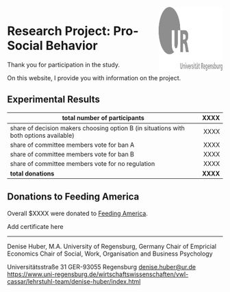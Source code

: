 <img align="right" width="150" height="150" src="Logo_UR.svg">


# Research Project: Pro-Social Behavior  


Thank you for participation in the study.

On this website, I provide you with information on the project.

## Experimental Results

| total number of participants | XXXX |
|------------------------------|-----:|
| share of decision makers choosing option B (in situations with both options available) | XXXX |
| share of committee members vote for ban A  | XXXX |
| share of committee members vote for ban B  | XXXX |
| share of committee members vote for no regulation  | XXXX |
| **total donations** | **XXXX** |


## Donations to Feeding America

Overall $XXXX were donated to [Feeding America](feedingamerica.org).

Add certificate here

------------------------------
Denise Huber, M.A.
University of Regensburg, Germany
Chair of Empricial Economics
Chair of Social,  Work, Organisation and Business Psychology

Universitätsstraße 31
GER-93055 Regensburg
denise.huber@ur.de
https://www.uni-regensburg.de/wirtschaftswissenschaften/vwl-cassar/lehrstuhl-team/denise-huber/index.html
